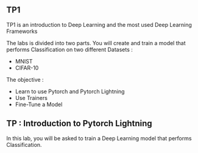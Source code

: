 ## TP1

TP1 is an introduction to Deep Learning and the most used Deep Learning Frameworks

The labs is divided into two parts. You will create and train a model that performs Classification on two different Datasets :

* MNIST
* CIFAR-10

The objective :
* Learn to use Pytorch and Pytorch Lightning
* Use Trainers
* Fine-Tune a Model

## TP : Introduction to Pytorch Lightning

In this lab, you will be asked to train a Deep Learning model that performs Classification.
